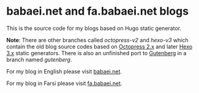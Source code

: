 babaei.net and fa.babaei.net blogs
==================================

This is the source code for my blogs based on Hugo static generator.

**Note**: There are other branches called _octopress-v2_ and _hexo-v3_ which contain the old blog source codes based on [Octopress 2.x](https://github.com/imathis/octopress) and later [Hexo 3.x](https://github.com/hexojs/hexo) static generators. There is also an unfinished port to [Gutenberg](https://github.com/Keats/gutenberg) in a branch named _gutenberg_.

For my blog in English please visit [babaei.net](https://www.babaei.net/).

For my blog in Farsi please visit [fa.babaei.net](https://fa.babaei.net/).
